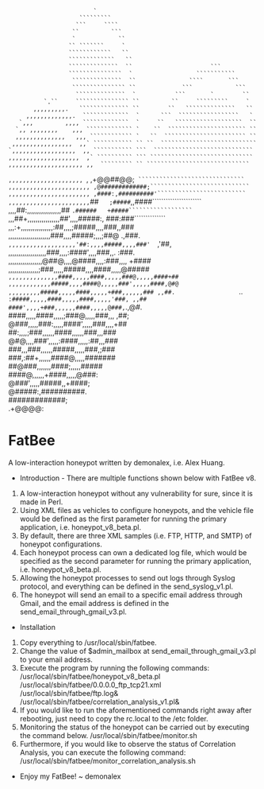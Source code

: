                            `                                              
                        `````````                                          
                       ```     ````                                        
                      ``         ```                                       
                      `            ``                                      
                     `` ```````     `                                      
                     ````````````   ``                                     
                     `````````````   ``                                    
                     ``````````````  ``                      ```           
                     ```````````````  `                  ```````````       
                      ``````````````  ``               ````       ```      
                      ``````````````` ``             ```            ```    
                       ``````````````  `           ```       `        ``   
              `.``     ``````````````` ``         ``     `````````     `   
           ,,,,,,,,,.   `````````````` ``        ``   ``````````````   ``  
         ,,,,,,,,,,,,,.  `````````````  `      ```  `````````````````   `  
       `,,,         ,,,, `````````````  `     ``   ```````````````````  `` 
      `,, ,,,,,,,,    ,,, ````````````` `    ``  `````````````````````` `` 
      ,,,,,,,,,,,,,,   ,,, ```````````` `   ``  ``````````````````````` `` 
     ,,,,,,,,,,,,,,,,,  ,,` ``````````` `` ``  ``````````````````````````` 
    `,,,,,,,,,,,,,,,,,,  ,, ``````````` ```  ````````````````````````````  
    ,,,,,,,,,,,,,,,,,,,,  ,` `````````` ``` `````````````````````````````  
    ,,,,,,,,,,,,,,,,,,,,, ,,  ````````` `` `````````````````````````````   
   `,,,,,,,,,,,,,,,,,,,,, `,   ,+@@##@@;` ``````````````````````````````   
   ,,,,,,,,,,,,,,,,,,,,,,, ,@#############;````````````````````````````    
   ,,,,,,,,,,,,,,,,,,,,,,, ,####:,##########'`````````````````````````     
   ,,,,,,,,,,,,,,,,,,,,,,,`##`   ;#####`,,####``````````````````````       
   ,,,,##:,,,,,,,,,,,,,,,,,##  `.######   +#####``````````````````         
   `,,,##+,,,,,,,,,,,,,,,,##',,,,#####:,  ###:###``````````````            
    ,,,:+,,,,,,,,,,,,,,,,:##,,,,;#####,,,,###,,###                         
    ,,,,,,,,,,,,,,,,,,,,,###,,,,#####;,,,;##@ .,###.                       
    `,,,,,,,,,,,,,,,,,,,'##:,,,,#####,,,,###'  `,'##,                      
     ,,,,,,,,,,,,,,,,,,,###,,,,:####',,,,###,,.  :###.                     
      ,,,,,,,,,,,,,,,,,@##@,,,,@####,,,,:###,,,, +####`                    
      `,,,,,,,,,,,,,,,;###,,,,,#####,,,,####,,,,,@#####                    
       `,,,,,,,,,,,,,,####,,,,,####,,,,,###@,,,,,####+##                   
         ,,,,,,,,,,,,#####,,,,####@,,,,,###',,,,,####,@#@                  
           ,,,,,,,,,#####,,,,,####,,,,,+###,,,,,,### ,,##.                 
              `..` :#####,,,,,####,,,,,####,,,,,'###, ,,##                 
                    ####',,,,+###,,,,,,####,,,,,@###,`.,@#.                
                    ####,,,,,####,,,,,;###@,,,,,###,,, ,##;                
                    @###,,,,,###:,,,,,####',,,,,###,,,,+##                 
                     ##:,,,,;###,,,,,,####,,,,,,###,,,###                  
                     @#@,,,,###',,,,,:####,,,,,:##,,,###                   
                      ###,,,###,,,,,,#####,,,,,###,;###                    
                       ###,:##+,,,,,,####@,,,,,#######                     
                        ##@###,,,,,,,####;,,,,,#####                       
                         ####@,,,,,,+####,,,,,@###:                        
                          @###',,,,,#####,,+####;                          
                            @#####:,##########.                            
                              #############;                               
                                 .+@@@@:                                   
                                                                           
                                                                           
# FatBee
A low-interaction honeypot written by demonalex, i.e. Alex Huang.

* Introduction - There are multiple functions shown below with FatBee v8.
1) A low-interaction honeypot without any vulnerability for sure, since it is made in Perl.
2) Using XML files as vehicles to configure honeypots, and the vehicle file would be defined as the first parameter for running the primary application, i.e. honeypot_v8_beta.pl.
3) By default, there are three XML samples (i.e. FTP, HTTP, and SMTP) of honeypot configurations.
4) Each honeypot process can own a dedicated log file, which would be specified as the second parameter for running the primary application, i.e. honeypot_v8_beta.pl.
5) Allowing the honeypot processes to send out logs through Syslog protocol, and everything can be defined in the send_syslog_v1.pl.
6) The honeypot will send an email to a specific email address through Gmail, and the email address is defined in the send_email_through_gmail_v3.pl.

* Installation
1) Copy everything to /usr/local/sbin/fatbee.
2) Change the value of $admin_mailbox at send_email_through_gmail_v3.pl to your email address.
3) Execute the program by running the following commands:
/usr/local/sbin/fatbee/honeypot_v8_beta.pl /usr/local/sbin/fatbee/0.0.0.0_ftp_tcp21.xml /usr/local/sbin/fatbee/ftp.log&
/usr/local/sbin/fatbee/correlation_analysis_v1.pl&
4) If you would like to run the aforementioned commands right away after rebooting, just need to copy the rc.local to the /etc folder.
5) Monitoring the status of the honeypot can be carried out by executing the command below.
/usr/local/sbin/fatbee/monitor.sh
6) Furthermore, if you would like to observe the status of Correlation Analysis, you can execute the following command:
/usr/local/sbin/fatbee/monitor_correlation_analysis.sh

* Enjoy my FatBee! ~ demonalex
